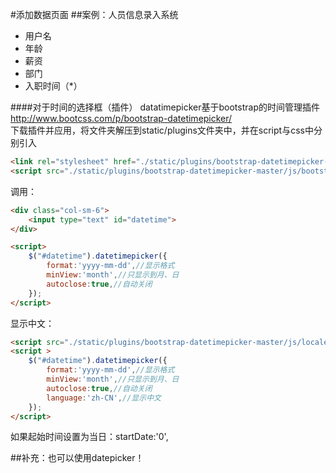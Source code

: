#添加数据页面
##案例：人员信息录入系统

- 用户名
- 年龄
- 薪资
- 部门
- 入职时间（*）

####对于时间的选择框（插件）
datatimepicker基于bootstrap的时间管理插件<br>
http://www.bootcss.com/p/bootstrap-datetimepicker/
<br>下载插件并应用，将文件夹解压到static/plugins文件夹中，并在script与css中分别引入<br>
```html
<link rel="stylesheet" href="./static/plugins/bootstrap-datetimepicker-master/css/bootstrap-datetimepicker.css">
<script src="./static/plugins/bootstrap-datetimepicker-master/js/bootstrap-datetimepicker.js"></script>
```
调用：
```html
<div class="col-sm-6">
    <input type="text" id="datetime">
</div>
```
```html
<script>
    $("#datetime").datetimepicker({
        format:'yyyy-mm-dd',//显示格式
        minView:'month',//只显示到月、日
        autoclose:true,//自动关闭
    });
</script>
```
显示中文：
```html
<script src="./static/plugins/bootstrap-datetimepicker-master/js/locales/bootstrap-datetimepicker.zh-CN.js"></script>
<script >
    $("#datetime").datetimepicker({
        format:'yyyy-mm-dd',//显示格式
        minView:'month',//只显示到月、日
        autoclose:true,//自动关闭
        language:'zh-CN',//显示中文
    });
</script>
```

如果起始时间设置为当日：startDate:'0',

##补充：也可以使用datepicker！



